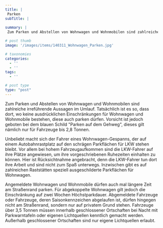 ```yaml
---
title: |
 Parken
subTitle: |
 
summary: |
 Zum Parken und Abstellen von Wohnwagen und Wohnmobilen sind zahlreiche irreführende Aussagen im Umlauf. Tatsächlich ist es so, dass dort, wo keine ausdrücklichen Einschränkungen für Wohnwagen und Wohnmobile bestehen, diese auch parken dürfen. Vorsicht ist jedoch geboten bei 

# post thumb
image: '/images/items/140311_Wohnwagen_Parken.jpg'

# taxonomies
categories: 
  - ''
  - ''
tags:
  - ''

# post type
type: "post"
---
```


Zum Parken und Abstellen von Wohnwagen und Wohnmobilen sind zahlreiche irreführende Aussagen im Umlauf. Tatsächlich ist es so, dass dort, wo keine ausdrücklichen Einschränkungen für Wohnwagen und Wohnmobile bestehen, diese auch parken dürfen. Vorsicht ist jedoch geboten bei dem blauen Schild "Parken auf dem Gehweg", dieses gilt nämlich nur für Fahrzeuge bis 2,8 Tonnen.  

 Unbeliebt macht sich der Fahrer eines Wohnwagen-Gespanns, der auf einem Autobahnrastplatz auf den schrägen Parkflächen für LKW stehen bleibt. Vor allem bei hohem Fahrzeugaufkommen sind die LKW-Fahrer auf ihre Plätze angewiesen, um ihre vorgeschriebenen Ruhezeiten einhalten zu können. Hier ist Rücksichtnahme angebracht, denn die LKW-Fahrer tun dort ihre Arbeit und sind nicht zum Spaß unterwegs. Inzwischen gibt es auf zahlreichen Raststätten speziell ausgeschilderte Parkflächen für Wohnwagen.  

 Angemeldete Wohnwagen und Wohnmobile dürfen auch mal längere Zeit am Straßenrand parken. Für abgekoppelte Wohnwagen gilt jedoch die Einschränkung auf zwei Wochen Höchstparkdauer. Abgemeldete Fahrzeuge oder Fahrzeuge, deren Saisonkennzeichen abgelaufen ist, dürfen hingegen nicht am Straßenrand, sondern nur auf privatem Grund stehen. Fahrzeuge über 3,5 Tonnen müssen innerhalb geschlossener Ortschaften bei Nacht mit Parkwarntafeln oder eigenen Lichtquellen kenntlich gemacht werden. Außerhalb geschlossener Ortschaften sind nur eigene Lichtquellen erlaubt.